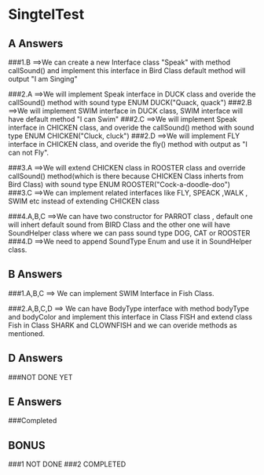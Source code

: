 # SingtelTest

## A Answers
###1.B ==>We can create a new Interface class "Speak" with method callSound()  and implement this interface in  Bird Class default method will output "I am Singing"


###2.A ==>We will  implement Speak interface in  DUCK class and overide the callSound() method with sound type ENUM DUCK("Quack, quack")
###2.B ==>We will  implement SWIM interface in DUCK class, SWIM interface will have default method "I can Swim"
###2.C ==>We will  implement Speak interface in CHICKEN class, and overide the callSound() method with sound type ENUM CHICKEN("Cluck, cluck")
###2.D ==>We will  implement FLY interface in CHICKEN class, and overide the fly() method with output as  "I can not Fly".

###3.A ==>We will extend CHICKEN class in ROOSTER class and override callSound() method(which is there because CHICKEN Class inherts from Bird Class) with sound type ENUM ROOSTER("Cock-a-doodle-doo")
###3.C ==>We can implement related interfaces like FLY, SPEACK ,WALK , SWIM etc instead of extending CHICKEN class

 
###4.A,B,C ==>We can have two constructor for PARROT class , default one will inhert default sound from BIRD Class and the other one will have SoundHelper class where we can pass sound type DOG, CAT or ROOSTER
###4.D ==>We need to append SoundType Enum and use it in SoundHelper class.


## B Answers
###1.A,B,C  ==> We can implement SWIM Interface in Fish Class.

###2.A,B,C,D ==> We can have BodyType interface with method bodyType and bodyColor and implement this interface in Class FISH and extend class Fish in Class SHARK and CLOWNFISH and we can overide methods as mentioned.
 
## D Answers

###NOT DONE YET


## E Answers

###Completed

## BONUS

###1 NOT DONE
###2 COMPLETED
